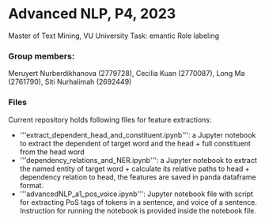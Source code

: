 # Advanced NLP, P4, 2023
Master of Text Mining, VU University
Task: emantic Role labeling

### Group members:
Meruyert Nurberdikhanova (2779728),
Cecilia Kuan (2770087),
Long Ma (2761790),
Siti Nurhalimah (2692449)

### Files
Current repository holds following files for feature extractions:
- '''extract_dependent_head_and_constituent.ipynb''': a Jupyter notebook to extract the dependent of target word and the head + full constituent from the head word
-  '''dependency_relations_and_NER.ipynb''': a Jupyter notebook to extract the named entity of target word + calculate its relative paths to head + dependency relation to head, the features are saved in panda dataframe format.
- '''advancedNLP_a1_pos_voice.ipynb''': Jupyter notebook file with script for extracting PoS tags of tokens in a sentence, and voice of a sentence. Instruction for running the notebook is provided inside the notebook file.
